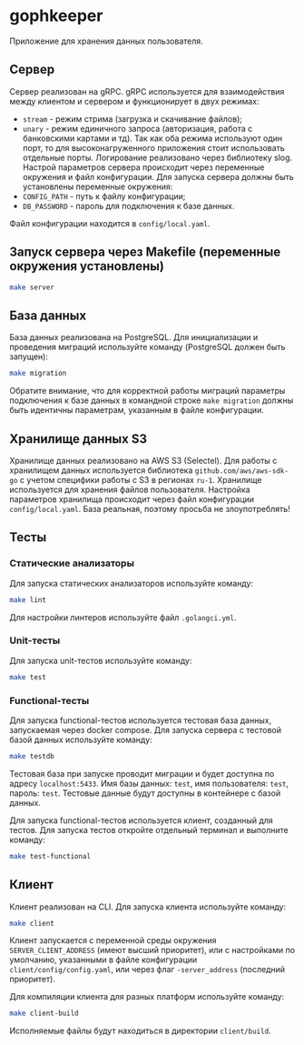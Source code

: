 # gophkeeper

Приложение для хранения данных пользователя.

## Сервер
Сервер реализован на gRPC. gRPC используется для взаимодействия между клиентом и сервером и
функционирует в двух режимах:
- `stream` - режим стрима (загрузка и скачивание файлов);
- `unary` - режим единичного запроса (авторизация, работа с банковскими картами и тд).
Так как оба режима используют один порт, то для высоконагруженного приложения стоит использовать отдельные порты.
Логирование реализовано через библиотеку slog.
Настрой параметров сервера происходит через переменные окружения и файл конфигурации.
Для запуска сервера должны быть установлены переменные окружения:
- `CONFIG_PATH` - путь к файлу конфигурации;
- `DB_PASSWORD` - пароль для подключения к базе данных.

Файл конфигурации находится в `config/local.yaml`.

## Запуск сервера через Makefile (переменные окружения установлены)

```bash
make server
```
## База данных
База данных реализована на PostgreSQL.
Для инициализации и проведения миграций используйте команду (PostgreSQL должен быть запущен):

```bash
make migration
```
Обратите внимание, что для корректной работы миграций параметры подключения к базе данных в командной строке `make migration` должны быть идентичны параметрам, указанным в файле конфигурации.

## Хранилище данных S3
Хранилище данных реализовано на AWS S3 (Selectel).
Для работы с хранилищем данных используется библиотека `github.com/aws/aws-sdk-go` с учетом специфики работы с S3 в регионах `ru-1`.
Хранилище используется для хранения файлов пользователя.
Настройка параметров хранилища происходит через файл конфигурации `config/local.yaml`.
База реальная, поэтому просьба не злоупотреблять! 

## Тесты
### Статические анализаторы
Для запуска статических анализаторов используйте команду:

```bash
make lint
```
Для настройки линтеров используйте файл `.golangci.yml`.

### Unit-тесты
Для запуска unit-тестов используйте команду:

```bash
make test
```
### Functional-тесты
Для запуска functional-тестов используется тестовая база данных, запускаемая через docker compose. 
Для запуска сервера с тестовой базой данных используйте команду:

```bash
make testdb
```
Тестовая база при запуске проводит миграции и будет доступна по адресу `localhost:5433`.
Имя базы данных: `test`, имя пользователя: `test`, пароль: `test`.
Тестовые данные будут доступны в контейнере с базой данных.

Для запуска functional-тестов используется клиент, созданный для тестов.
Для запуска тестов откройте отдельный терминал и выполните команду:

```bash
make test-functional
```

## Клиент
Клиент реализован на CLI.
Для запуска клиента используйте команду:

```bash
make client
```
Клиент запускается c переменной среды окружения `SERVER_CLIENT_ADDRESS` (имеют высший приоритет),
или с настройками по умолчанию, указанными в файле конфигурации `client/config/config.yaml`,
или через флаг `-server_address` (последний приоритет).

Для компиляции клиента для разных платформ используйте команду:

```bash
make client-build
``` 
Исполняемые файлы будут находиться в директории `client/build`.
